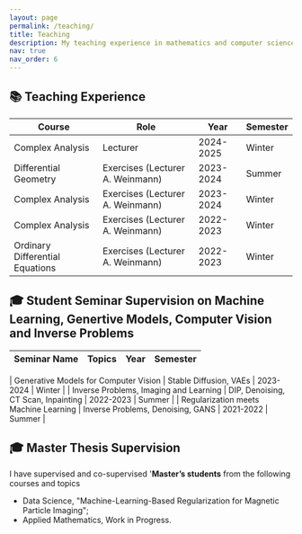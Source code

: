 ```yaml
---
layout: page
permalink: /teaching/
title: Teaching
description: My teaching experience in mathematics and computer science. I have held the exercises hours 
nav: true
nav_order: 6
---
```




## 📚 Teaching Experience  

| **Course**                       | **Role**                         | **Year**       |**Semester**|
|----------------------------------|----------------------------------|----------------|------------|
| Complex Analysis                 | Lecturer                         | 2024-2025      | Winter     |
| Differential Geometry            | Exercises (Lecturer A. Weinmann) | 2023-2024      | Summer     |
| Complex Analysis                 | Exercises (Lecturer A. Weinmann) | 2023-2024      | Winter     |
| Complex Analysis                 | Exercises (Lecturer A. Weinmann) | 2022-2023      | Winter     |
| Ordinary Differential Equations  | Exercises (Lecturer A. Weinmann) | 2022-2023      | Winter     |


## 🎓 Student Seminar Supervision on Machine Learning, Genertive Models, Computer Vision and Inverse Problems  

| **Seminar Name**                          | **Topics**                            | **Year**       |**Semester**|
|----------------------------------         |----------------------------------     |----------------|------------|

| Generative Models for Computer Vision     | Stable Diffusion, VAEs                | 2023-2024      | Winter     |
| Inverse Problems, Imaging and Learning    | DIP, Denoising, CT Scan, Inpainting   | 2022-2023      | Summer     |
| Regularization meets Machine Learning     | Inverse Problems, Denoising, GANS     | 2021-2022      | Summer     |

## 🎓 Master Thesis Supervision

I have supervised and co-supervised '**Master’s students** from the following courses and topics

   - Data Science, "Machine-Learning-Based Regularization for Magnetic Particle Imaging";
   - Applied Mathematics, Work in Progress.


